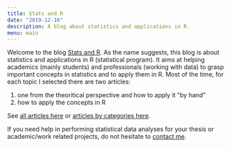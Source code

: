```yaml
---
title: Stats and R
date: "2019-12-16"
description: A blog about statistics and applications in R.
menu: main
---
```


Welcome to the blog [Stats and R](/). As the name suggests, this blog is about statistics and applications in R (statistical program). It aims at helping academics (mainly students) and professionals (working with data) to grasp important concepts in statistics and to apply them in R. Most of the time, for each topic I selected there are two articles: 

1. one from the theoritical perspective and how to apply it "by hand"
2. how to apply the concepts in R

See [all articles here](/blog/) or [articles by categories here](/categories/).

If you need help in performing statistical data analyses for your thesis or academic/work related projects, do not hesitate to [contact me](/contact/).
